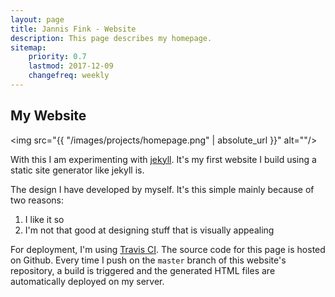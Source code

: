 ```yaml
---
layout: page
title: Jannis Fink - Website
description: This page describes my homepage.
sitemap:
    priority: 0.7
    lastmod: 2017-12-09
    changefreq: weekly
---
```


## My Website

<span class="image left"><img src="{{ "/images/projects/homepage.png" | absolute_url }}" alt=""/></span>

With this I am experimenting with [jekyll](https://jekyllrb.com/). It's my first website I build using a static site generator like jekyll is.

The design I have developed by myself. It's this simple mainly because of two reasons:

1. I like it so
1. I'm not that good at designing stuff that is visually appealing

For deployment, I'm using [Travis CI](https://travis-ci.org/). The source code for this page is hosted on Github. Every time I push on the `master` branch
of this website's repository, a build is triggered and the generated HTML files are automatically deployed on my server.
